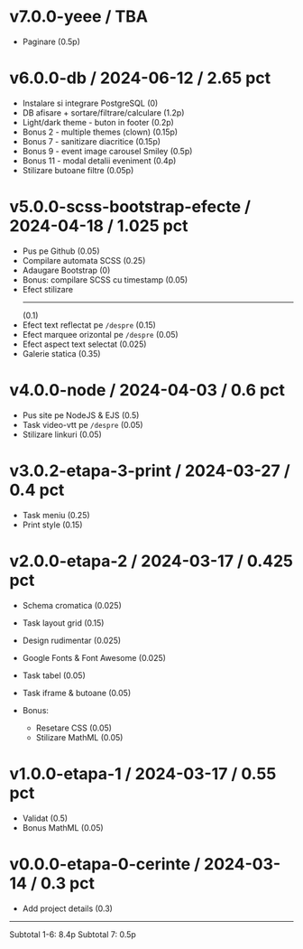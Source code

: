 v7.0.0-yeee / TBA
==================
* Paginare (0.5p)

v6.0.0-db / 2024-06-12 / 2.65 pct
==================
* Instalare si integrare PostgreSQL (0)
* DB afisare + sortare/filtrare/calculare (1.2p)
* Light/dark theme - buton in footer (0.2p)
* Bonus 2 - multiple themes (clown) (0.15p)
* Bonus 7 - sanitizare diacritice (0.15p)
* Bonus 9 - event image carousel Smiley (0.5p)
* Bonus 11 - modal detalii eveniment (0.4p)
* Stilizare butoane filtre (0.05p)

v5.0.0-scss-bootstrap-efecte / 2024-04-18 / 1.025 pct
==================
* Pus pe Github (0.05)
* Compilare automata SCSS (0.25)
* Adaugare Bootstrap (0)
* Bonus: compilare SCSS cu timestamp (0.05)
* Efect stilizare <hr> (0.1)
* Efect text reflectat pe `/despre` (0.15)
* Efect marquee orizontal pe `/despre` (0.05)
* Efect aspect text selectat (0.025)
* Galerie statica (0.35)

v4.0.0-node / 2024-04-03 / 0.6 pct
==================
* Pus site pe NodeJS & EJS (0.5)
* Task video-vtt pe `/despre` (0.05)
* Stilizare linkuri (0.05)

v3.0.2-etapa-3-print / 2024-03-27 / 0.4 pct
==================
* Task meniu (0.25)
* Print style (0.15)

v2.0.0-etapa-2 / 2024-03-17 / 0.425 pct
==================
* Schema cromatica (0.025)
* Task layout grid (0.15)
* Design rudimentar (0.025)
* Google Fonts & Font Awesome (0.025)
* Task tabel (0.05)
* Task iframe & butoane (0.05)

* Bonus:
  * Resetare CSS (0.05)
  * Stilizare MathML (0.05)

v1.0.0-etapa-1 / 2024-03-17 / 0.55 pct
==================
* Validat (0.5)
* Bonus MathML (0.05)

v0.0.0-etapa-0-cerinte / 2024-03-14 / 0.3 pct
==================
* Add project details (0.3)

-----

Subtotal 1-6: 8.4p
Subtotal 7: 0.5p
